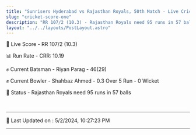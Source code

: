 ```yaml
---
title: "Sunrisers Hyderabad vs Rajasthan Royals, 50th Match - Live Cricket Score"
slug: "cricket-score-one"
description: "RR 107/2 (10.3) - Rajasthan Royals need 95 runs in 57 balls."
layout: "../../layouts/PostLayout.astro"
---
```


🔴 Live Score - RR 107/2 (10.3)  

📊 Run Rate - CRR: 10.19  

✊ Current Batsman - Riyan Parag - 46(29)  

✊ Current Bowler - Shahbaz Ahmed - 0.3 Over 5 Run - 0 Wicket  

📑 Status - Rajasthan Royals need 95 runs in 57 balls

<br />

***

📝 Last Updated on : 5/2/2024, 10:27:23 PM

***

